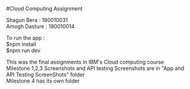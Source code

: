 #Cloud Computing Assignment 

Shagun Bera : 180010031 \
Amogh Dasture : 180010014

To run the app : \
$npm install \
$npm run dev

This was the final assignments in IBM's Cloud computing course \
Milestone 1,2,3 Screenshots and API testing Screenshots are in "App and API Testing ScreenShots" folder \
Milestone 4 has its own folder
